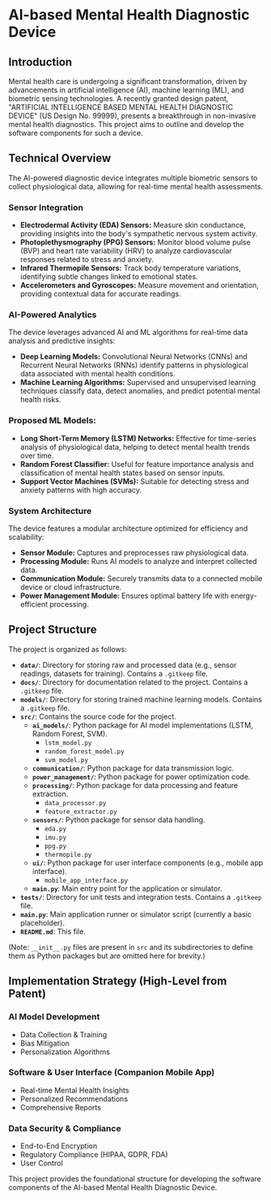 # AI-based Mental Health Diagnostic Device

## Introduction

Mental health care is undergoing a significant transformation, driven by advancements in artificial intelligence (AI), machine learning (ML), and biometric sensing technologies. A recently granted design patent, "ARTIFICIAL INTELLIGENCE BASED MENTAL HEALTH DIAGNOSTIC DEVICE" (US Design No. 99999), presents a breakthrough in non-invasive mental health diagnostics. This project aims to outline and develop the software components for such a device.

## Technical Overview

The AI-powered diagnostic device integrates multiple biometric sensors to collect physiological data, allowing for real-time mental health assessments.

### Sensor Integration

- **Electrodermal Activity (EDA) Sensors:** Measure skin conductance, providing insights into the body's sympathetic nervous system activity.
- **Photoplethysmography (PPG) Sensors:** Monitor blood volume pulse (BVP) and heart rate variability (HRV) to analyze cardiovascular responses related to stress and anxiety.
- **Infrared Thermopile Sensors:** Track body temperature variations, identifying subtle changes linked to emotional states.
- **Accelerometers and Gyroscopes:** Measure movement and orientation, providing contextual data for accurate readings.

### AI-Powered Analytics

The device leverages advanced AI and ML algorithms for real-time data analysis and predictive insights:

- **Deep Learning Models:** Convolutional Neural Networks (CNNs) and Recurrent Neural Networks (RNNs) identify patterns in physiological data associated with mental health conditions.
- **Machine Learning Algorithms:** Supervised and unsupervised learning techniques classify data, detect anomalies, and predict potential mental health risks.

### Proposed ML Models:

- **Long Short-Term Memory (LSTM) Networks:** Effective for time-series analysis of physiological data, helping to detect mental health trends over time.
- **Random Forest Classifier:** Useful for feature importance analysis and classification of mental health states based on sensor inputs.
- **Support Vector Machines (SVMs):** Suitable for detecting stress and anxiety patterns with high accuracy.

### System Architecture

The device features a modular architecture optimized for efficiency and scalability:

- **Sensor Module:** Captures and preprocesses raw physiological data.
- **Processing Module:** Runs AI models to analyze and interpret collected data.
- **Communication Module:** Securely transmits data to a connected mobile device or cloud infrastructure.
- **Power Management Module:** Ensures optimal battery life with energy-efficient processing.

## Project Structure

The project is organized as follows:

- **`data/`**: Directory for storing raw and processed data (e.g., sensor readings, datasets for training). Contains a `.gitkeep` file.
- **`docs/`**: Directory for documentation related to the project. Contains a `.gitkeep` file.
- **`models/`**: Directory for storing trained machine learning models. Contains a `.gitkeep` file.
- **`src/`**: Contains the source code for the project.
  - **`ai_models/`**: Python package for AI model implementations (LSTM, Random Forest, SVM).
    - `lstm_model.py`
    - `random_forest_model.py`
    - `svm_model.py`
  - **`communication/`**: Python package for data transmission logic.
  - **`power_management/`**: Python package for power optimization code.
  - **`processing/`**: Python package for data processing and feature extraction.
    - `data_processor.py`
    - `feature_extractor.py`
  - **`sensors/`**: Python package for sensor data handling.
    - `eda.py`
    - `imu.py`
    - `ppg.py`
    - `thermopile.py`
  - **`ui/`**: Python package for user interface components (e.g., mobile app interface).
    - `mobile_app_interface.py`
  - **`main.py`**: Main entry point for the application or simulator.
- **`tests/`**: Directory for unit tests and integration tests. Contains a `.gitkeep` file.
- **`main.py`**: Main application runner or simulator script (currently a basic placeholder).
- **`README.md`**: This file.

(Note: `__init__.py` files are present in `src` and its subdirectories to define them as Python packages but are omitted here for brevity.)

## Implementation Strategy (High-Level from Patent)

### AI Model Development
- Data Collection & Training
- Bias Mitigation
- Personalization Algorithms

### Software & User Interface (Companion Mobile App)
- Real-time Mental Health Insights
- Personalized Recommendations
- Comprehensive Reports

### Data Security & Compliance
- End-to-End Encryption
- Regulatory Compliance (HIPAA, GDPR, FDA)
- User Control

This project provides the foundational structure for developing the software components of the AI-based Mental Health Diagnostic Device.
